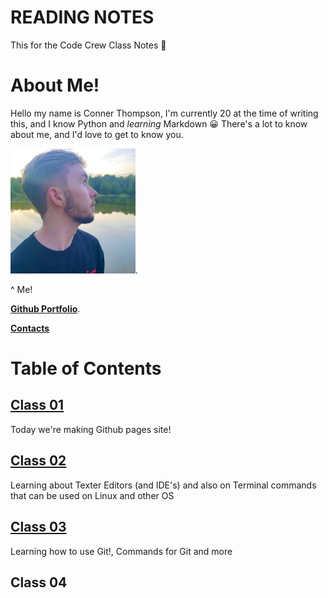 # READING NOTES

This for the Code Crew Class Notes 📓

# **About Me!**

Hello my name is Conner Thompson, I'm currently 20 at the time of writing this, and I know Python and *learning* Markdown :grinning:
There's a lot to know about me, and I'd love to get to know you.

<img src="029E43B1-84FA-4E86-A74D-D9AC0DA8B4D4.jpeg" width="200" height="200">.

^ Me!

[**Github Portfolio**](/https://github.com/ConnerKT?tab=repositories/).


[**Contacts**](/Reading-Notes/Contacts)

# **Table of Contents**

## [Class 01](https://connerkt.github.io/Reading-Notes/102/Class01/)

Today we're making Github pages site!

## [Class 02](https://connerkt.github.io/Reading-Notes/102/Class02/)

Learning about Texter Editors (and IDE's) and also on Terminal commands that can be used on Linux and other OS

## [Class 03](https://connerkt.github.io/Reading-Notes/102/Class03/)

Learning how to use Git!, Commands for Git and more

## Class 04
